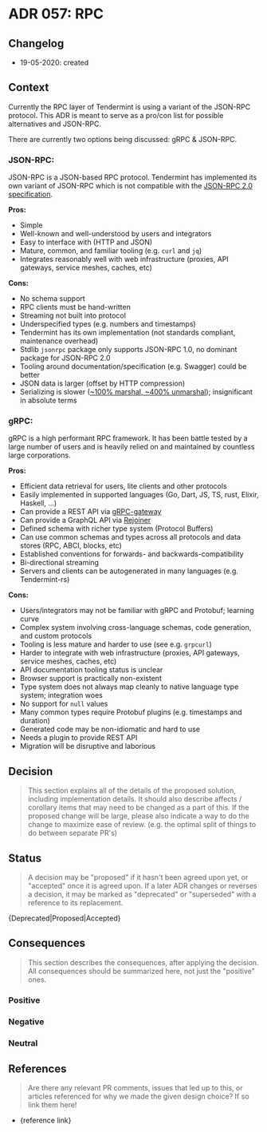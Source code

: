 # ADR 057: RPC

## Changelog

- 19-05-2020: created

## Context

Currently the RPC layer of Tendermint is using a variant of the JSON-RPC protocol. This ADR is meant to serve as a pro/con list for possible alternatives and JSON-RPC.

There are currently two options being discussed: gRPC & JSON-RPC.

### JSON-RPC:

JSON-RPC is a JSON-based RPC protocol. Tendermint has implemented its own variant of JSON-RPC which is not compatible with the [JSON-RPC 2.0 specification](https://www.jsonrpc.org/specification).

**Pros:**

- Simple
- Well-known and well-understood by users and integrators
- Easy to interface with (HTTP and JSON)
- Mature, common, and familiar tooling (e.g. `curl` and `jq`)
- Integrates reasonably well with web infrastructure (proxies, API gateways, service meshes, caches, etc)

**Cons:**

- No schema support
- RPC clients must be hand-written
- Streaming not built into protocol
- Underspecified types (e.g. numbers and timestamps)
- Tendermint has its own implementation (not standards compliant, maintenance overhead)
- Stdlib `jsonrpc` package only supports JSON-RPC 1.0, no dominant package for JSON-RPC 2.0
- Tooling around documentation/specification (e.g. Swagger) could be better
- JSON data is larger (offset by HTTP compression)
- Serializing is slower ([~100% marshal, ~400% unmarshal](https://github.com/alecthomas/go_serialization_benchmarks)); insignificant in absolute terms

### gRPC:

gRPC is a high performant RPC framework. It has been battle tested by a large number of users and is heavily relied on and maintained by countless large corporations.

**Pros:**

- Efficient data retrieval for users, lite clients and other protocols
- Easily implemented in supported languages (Go, Dart, JS, TS, rust, Elixir, Haskell, ...)
- Can provide a REST API via [gRPC-gateway](https://github.com/grpc-ecosystem/grpc-gateway)
- Can provide a GraphQL API via [Rejoiner](https://github.com/google/rejoiner)
- Defined schema with richer type system (Protocol Buffers)
- Can use common schemas and types across all protocols and data stores (RPC, ABCI, blocks, etc)
- Established conventions for forwards- and backwards-compatibility
- Bi-directional streaming
- Servers and clients can be autogenerated in many languages (e.g. Tendermint-rs)

**Cons:**

- Users/integrators may not be familiar with gRPC and Protobuf; learning curve
- Complex system involving cross-language schemas, code generation, and custom protocols
- Tooling is less mature and harder to use (see e.g. `grpcurl`)
- Harder to integrate with web infrastructure (proxies, API gateways, service meshes, caches, etc)
- API documentation tooling status is unclear
- Browser support is practically non-existent
- Type system does not always map cleanly to native language type system; integration woes
- No support for `null` values
- Many common types require Protobuf plugins (e.g. timestamps and duration)
- Generated code may be non-idiomatic and hard to use
- Needs a plugin to provide REST API
- Migration will be disruptive and laborious

## Decision

> This section explains all of the details of the proposed solution, including implementation details.
> It should also describe affects / corollary items that may need to be changed as a part of this.
> If the proposed change will be large, please also indicate a way to do the change to maximize ease of review.
> (e.g. the optimal split of things to do between separate PR's)

## Status

> A decision may be "proposed" if it hasn't been agreed upon yet, or "accepted" once it is agreed upon. If a later ADR changes or reverses a decision, it may be marked as "deprecated" or "superseded" with a reference to its replacement.

{Deprecated|Proposed|Accepted}

## Consequences

> This section describes the consequences, after applying the decision. All consequences should be summarized here, not just the "positive" ones.

### Positive

### Negative

### Neutral

## References

> Are there any relevant PR comments, issues that led up to this, or articles referenced for why we made the given design choice? If so link them here!

- {reference link}
